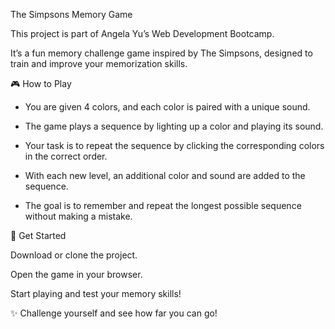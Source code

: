 The Simpsons Memory Game

This project is part of Angela Yu’s Web Development Bootcamp.

It’s a fun memory challenge game inspired by The Simpsons, designed to train and improve your memorization skills.

🎮 How to Play

  - You are given 4 colors, and each color is paired with a unique sound.
  
  - The game plays a sequence by lighting up a color and playing its sound.
  
  - Your task is to repeat the sequence by clicking the corresponding colors in the correct order.
  
  - With each new level, an additional color and sound are added to the sequence.
  
  - The goal is to remember and repeat the longest possible sequence without making a mistake.

🚀 Get Started

  Download or clone the project.

  Open the game in your browser.

  Start playing and test your memory skills!

✨ Challenge yourself and see how far you can go!
